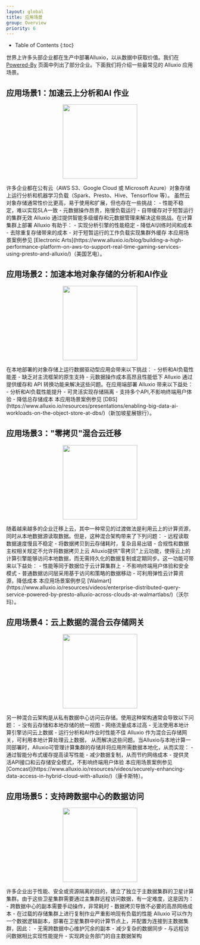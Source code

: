 ```yaml
---
layout: global
title: 应用场景
group: Overview
priority: 6
---
```


* Table of Contents {:toc}

世界上许多头部企业都在生产中部署Alluxio，以从数据中获取价值。我们在 [Powered-By](https://www.alluxio.io/powered-by-alluxio) 页面中列出了部分企业。下面我们将介绍一些最常见的 Alluxio 应用场景。

## 应用场景1：加速云上分析和AI 作业
<p align="center"> <img style="text-align: center" width="200" src="https://d39kqat1wpn1o5.cloudfront.net/app/uploads/2021/10/overview-case-1-cloud.png"/> </p>
许多企业都在公有云（AWS S3、Google Cloud 或 Microsoft Azure）对象存储上运行分析和机器学习负载（Spark、Presto、Hive、Tensorflow 等）。
虽然云对象存储通常性价比更高，易于使用和扩展，但也存在一些挑战：
- 性能不稳定，难以实现SLA一致
- 元数据操作昂贵，拖慢负载运行
- 自带缓存对于短暂运行的集群无效
Alluxio 通过提供智能多级缓存和元数据管理来解决这些挑战。在计算集群上部署 Alluxio 有助于：
- 实现分析引擎的性能稳定
- 降低AI训练时间和成本
- 去除重复存储带来的成本
- 对于短暂运行的工作负载实现集群外缓存
本应用场景案例参见 [Electronic Arts](https://www.alluxio.io/blog/building-a-high-performance-platform-on-aws-to-support-real-time-gaming-services-using-presto-and-alluxio/)（美国艺电）。

## 应用场景2：加速本地对象存储的分析和AI作业
<p align="center"> <img style="text-align: center" width="200" src="https://d39kqat1wpn1o5.cloudfront.net/app/uploads/2021/10/overview-case-2-on-prem.png"/> </p>
在本地部署的对象存储上运行数据驱动型应用会带来以下挑战：
- 分析和AI负载性能差
- 缺乏对主流框架的原生支持
- 元数据操作成本高昂且性能低下
Alluxio 通过提供缓存和 API 转换功能来解决这些问题。在应用端部署 Alluxio 带来以下益处：
- 分析和AI负载性能提升
- 可灵活实现存储隔离
- 支持多个API,不影响终端用户体验
- 降低总存储成本
本应用场景案例参见 [DBS](https://www.alluxio.io/resources/presentations/enabling-big-data-ai-workloads-on-the-object-store-at-dbs/)（新加坡星展银行）。

## 应用场景3："零拷贝"混合云迁移
<p align="center"> <img style="text-align: center" width="200" src="https://d39kqat1wpn1o5.cloudfront.net/app/uploads/2021/10/overview-case-3-hybrid.png"/> </p>
随着越来越多的企业迁移上云，其中一种常见的过渡做法是利用云上的计算资源，同时从本地数据源读取数据。但是，这种混合架构带来了下列问题：
- 远程读取数据速度慢且不稳定
- 将数据拷贝到云存储耗时，复杂且易出错
- 合规性和数据主权相关规定不允许将数据拷贝上云
Alluxio提供"零拷贝"上云功能，使得云上的计算引擎能够访问本地数据，而无需持久化的数据复制或定期同步。这一功能可带来以下益处：
- 性能等同于数据位于云计算集群上
- 不影响终端用户体验和安全模式
- 普通数据访问层采用基于访问和策略的数据移动
- 可利用弹性云计算资源，降低成本
本应用场景案例参见 [Walmart](https://www.alluxio.io/resources/videos/enterprise-distributed-query-service-powered-by-presto-alluxio-across-clouds-at-walmartlabs/)（沃尔玛）。

## 应用场景4：云上数据的混合云存储网关
<p align="center"> <img style="text-align: center" width="200" src="https://d39kqat1wpn1o5.cloudfront.net/app/uploads/2021/10/overview-case-4-hybrid.png"/> </p>
另一种混合云架构是从私有数据中心访问云存储。使用这种架构通常会导致以下问题：
- 没有云存储和本地存储的统一视图
- 网络流量成本过高
- 无法使用本地计算引擎访问云上数据
- 运行分析和AI作业时性能不佳
Alluxio 作为混合云存储网关，可利用本地计算处理云上数据， 从而解决这些问题。当Alluxio与本地计算一同部署时，Alluxio可管理计算集群的存储并将应用所需数据本地化，从而实现：
- 通过智能分布式缓存提高读写性能
- 减少数据复制，从而节约网络成本
- 提供灵活API接口和云存储安全模式，不影响终端用户体验
本应用场景案例参见 [Comcast](https://www.alluxio.io/resources/videos/securely-enhancing-data-access-in-hybrid-cloud-with-alluxio/)（康卡斯特）。

## 应用场景5：支持跨数据中心的数据访问
<p align="center"> <img style="text-align: center" width="200" src="https://d39kqat1wpn1o5.cloudfront.net/app/uploads/2021/10/overview-case-5-multi-datacenter.png"/> </p>
许多企业出于性能、安全或资源隔离的目的，建立了独立于主数据集群的卫星计算集群。由于这些卫星集群需要通过主集群远程访问数据，有一定难度，这是因为：
- 跨数据中心的副本需要手动操作，非常耗时
- 数据拷贝导致不必要的高昂网络成本
- 在过载的存储集群上进行复制作业严重影响现有负载的性能
Alluxio 可以作为一个数据逻辑副本，部署在卫星集群中的计算节点上，并配置为连接到主数据集群，因此：
- 无需跨数据中心维护冗余的副本
- 减少复杂的数据同步
- 与远程访问数据相比实现性能提升
- 实现跨业务部门的自主数据架构
